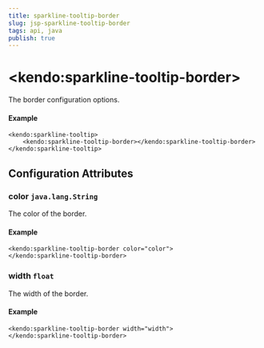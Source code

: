 ```yaml
---
title: sparkline-tooltip-border
slug: jsp-sparkline-tooltip-border
tags: api, java
publish: true
---
```


# \<kendo:sparkline-tooltip-border\>

The border configuration options.

#### Example
    <kendo:sparkline-tooltip>
        <kendo:sparkline-tooltip-border></kendo:sparkline-tooltip-border>
    </kendo:sparkline-tooltip>

## Configuration Attributes

### color `java.lang.String`

The color of the border.

#### Example
    <kendo:sparkline-tooltip-border color="color">
    </kendo:sparkline-tooltip-border>

### width `float`

The width of the border.

#### Example
    <kendo:sparkline-tooltip-border width="width">
    </kendo:sparkline-tooltip-border>

